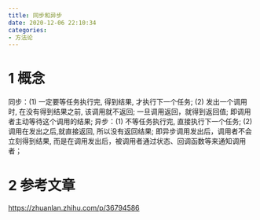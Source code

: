 ```yaml
---
title: 同步和异步
date: 2020-12-06 22:10:34
categories:
- 方法论
---
```


# 1 概念
同步：(1) 一定要等任务执行完, 得到结果, 才执行下一个任务;
     (2) 发出一个调用时, 在没有得到结果之前, 该调用就不返回; 一旦调用返回，就得到返回值; 即调用者主动等待这个调用的结果;
异步：(1) 不等任务执行完, 直接执行下一个任务;
      (2) 调用在发出之后,就直接返回, 所以没有返回结果; 即异步调用发出后，调用者不会立刻得到结果, 而是在调用发出后，被调用者通过状态、回调函数等来通知调用者；

# 2 参考文章
https://zhuanlan.zhihu.com/p/36794586